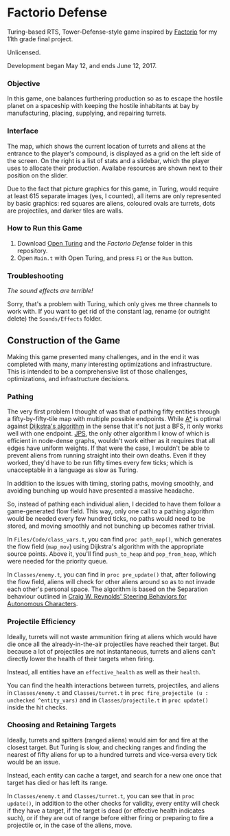 # Factorio Defense
Turing-based RTS, Tower-Defense-style game inspired by [Factorio](www.factorio.com "Official Factorio Website") for my 11th grade final project.

Unlicensed.

Development began May 12, and ends June 12, 2017.

### Objective
In this game, one balances furthering production so as to escape the hostile planet on a spaceship with keeping the hostile inhabitants at bay by manufacturing, placing, supplying, and repairing turrets.

### Interface
The map, which shows the current location of turrets and aliens at the entrance to the player's compound, is displayed as a grid on the left side of the screen. On the right is a list of stats and a slidebar, which the player uses to allocate their production. Availabe resources are shown next to their position on the slider.

Due to the fact that picture graphics for this game, in Turing, would require at least 615 separate images (yes, I counted), all items are only represented by basic graphics: red squares are aliens, coloured ovals are turrets, dots are projectiles, and darker tiles are walls.

### How to Run this Game
1. Download [Open Turing](tristan.hume.ca/openturing) and the _Factorio Defense_ folder in this repository.
2. Open `Main.t` with Open Turing, and press `F1` or the `Run` button.

### Troubleshooting
_The sound effects are terrible!_ 

Sorry, that's a problem with Turing, which only gives me three channels to work with. If you want to get rid of the constant lag, rename (or outright delete) the `Sounds/Effects` folder.


## Construction of the Game
Making this game presented many challenges, and in the end it was completed with many, many interesting optimizations and infrastructure.
This is intended to be a comprehensive list of those challenges, optimizations, and infrastructure decisions.

### Pathing
The very first problem I thought of was that of pathing fifty entities through a fifty-by-fifty-tile map with multiple possible endpoints. While [A\*](https://en.wikipedia.org/wiki/A*_search_algorithm) is optimal against [Dijkstra's algorithm](https://en.wikipedia.org/wiki/Dijkstra%27s_algorithm) in the sense that it's not just a BFS, it only works well with one endpoint. [JPS](https://en.wikipedia.org/wiki/Jump_point_search), the only other algorithm I know of which is efficient in node-dense graphs, wouldn't work either as it requires that all edges have uniform weights. If that were the case, I wouldn't be able to prevent aliens from running straight into their own deaths. Even if they worked, they'd have to be run fifty times every few ticks; which is unacceptable in a language as slow as Turing.

In addition to the issues with timing, storing paths, moving smoothly, and avoiding bunching up would have presented a massive headache.

So, instead of pathing each individual alien, I decided to have them follow a game-generated flow field. This way, only one call to a pathing algorithm would be needed every few hundred ticks, no paths would need to be stored, and moving smoothly and not bunching up becomes rather trivial.

In `Files/Code/class_vars.t`, you can find `proc path_map()`, which generates the flow field (`map_mov`) using Dijkstra's algorithm with the appropriate source points. Above it, you'll find `push_to_heap` and `pop_from_heap`, which were needed for the priority queue.

In `Classes/enemy.t`, you can find in `proc pre_update()` that, after following the flow field, aliens will check for other aliens around so as to not invade each other's personal space. The algorithm is based on the Separation behaviour outlined in [Craig W. Reynolds' Steering Behaviors for Autonomous Characters](http://www.red3d.com/cwr/steer/gdc99/).

### Projectile Efficiency
Ideally, turrets will not waste ammunition firing at aliens which would have die once all the already-in-the-air projectiles have reached their target. But because a lot of projectiles are not instantaneous, turrets and aliens can't directly lower the health of their targets when firing.

Instead, all entities have an `effective_health` as well as their `health`.

You can find the health interactions between turrets, projectiles, and aliens in `Classes/enemy.t` and `Classes/turret.t` in `proc fire_projectile (u : unchecked ^entity_vars)` and in `Classes/projectile.t` in `proc update()` inside the hit checks.

### Choosing and Retaining Targets
Ideally, turrets and spitters (ranged aliens) would aim for and fire at the closest target. But Turing is slow, and checking ranges and finding the nearest of fifty aliens for up to a hundred turrets and vice-versa every tick would be an issue.

Instead, each entity can cache a target, and search for a new one once that target has died or has left its range.

In `Classes/enemy.t` and `Classes/turret.t`, you can see that in `proc update()`, in addition to the other checks for validity, every entity will check if they have a target, if the target is dead (or effective health indicates such), or if they are out of range before either firing or preparing to fire a projectile or, in the case of the aliens, move.
